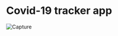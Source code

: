# Covid-19 tracker app
![Capture](https://user-images.githubusercontent.com/12228242/120766937-496d8500-c54d-11eb-9302-a7984830fca5.PNG)

